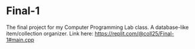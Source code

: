 # Final-1

The final project for my Computer Programming Lab class. A database-like item/collection organizer. Link here:
https://replit.com/@coll25/Final-1#main.cpp
